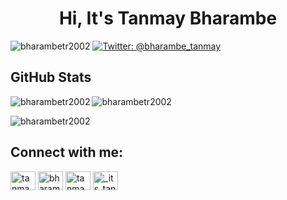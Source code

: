 <h1 align="center">Hi, It's Tanmay Bharambe</h1>

<p align="left"> <img src="https://komarev.com/ghpvc/?username=bharambetr2002&label=Profile%20views&color=0e75b6&style=flat" alt="bharambetr2002" /> 
<a href="https://twitter.com/bharambe_tanmay"><img src="https://img.shields.io/twitter/follow/bharambe_tanmay?style=social" alt="Twitter: @bharambe_tanmay"></a></p>

## GitHub Stats<br/>
<img align="left" src="https://github-readme-stats.vercel.app/api/top-langs?username=bharambetr2002&show_icons=true&locale=en&layout=compact&title_color=ff1a8c&text_color=e6e6e6&icon_color=2bbc8a&bg_color=1d1f21&langs_count=3" alt="bharambetr2002" />
<img align="center" src="https://github-readme-stats.vercel.app/api?username=bharambetr2002&show_icons=true&locale=en&title_color=ff1a8c&text_color=e6e6e6&icon_color=2bbc8a&bg_color=1d1f21&langs_count=3" alt="bharambetr2002" />
<p><img align="center" src="https://github-readme-streak-stats.herokuapp.com/?user=bharambetr2002" alt="bharambetr2002" /></p>

## Connect with me:<br/>
<p align="left">
<a href="https://dev.to/tanmay_02" target="blank"><img align="center" src="https://raw.githubusercontent.com/rahuldkjain/github-profile-readme-generator/master/src/images/icons/Social/devto.svg" alt="tanmay_02" height="30" width="40" /></a>
<a href="https://twitter.com/bharambe_tanmay" target="blank"><img align="center" src="https://raw.githubusercontent.com/rahuldkjain/github-profile-readme-generator/master/src/images/icons/Social/twitter.svg" alt="bharambe_tanmay" height="30" width="40" /></a>
<a href="https://linkedin.com/in/tanmaybharambe/" target="blank"><img align="center" src="https://raw.githubusercontent.com/rahuldkjain/github-profile-readme-generator/master/src/images/icons/Social/linked-in-alt.svg" alt="tanmaybharambe/" height="30" width="40" /></a>
<a href="https://instagram.com/_its_tanmayyy/" target="blank"><img align="center" src="https://raw.githubusercontent.com/rahuldkjain/github-profile-readme-generator/master/src/images/icons/Social/instagram.svg" alt="_its_tanmayyy/" height="30" width="40" /></a>
